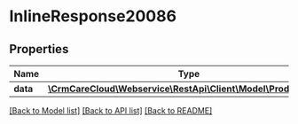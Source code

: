 # InlineResponse20086

## Properties
Name | Type | Description | Notes
------------ | ------------- | ------------- | -------------
**data** | [**\CrmCareCloud\Webservice\RestApi\Client\Model\ProductGroup**](ProductGroup.md) |  | [optional] 

[[Back to Model list]](../../README.md#documentation-for-models) [[Back to API list]](../../README.md#documentation-for-api-endpoints) [[Back to README]](../../README.md)


